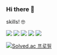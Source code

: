 ### Hi there 👋
<p>skills! 🤓</p>
<span>
  <img src="https://img.shields.io/badge/Python-3776AB?style=for-the-badge&logo=Python&logoColor=white"/>
  <img src="https://img.shields.io/badge/Tensorflow-FF6F00?style=for-the-badge&logo=Python&logoColor=white"/>
  <img src="https://img.shields.io/badge/pytorch-EE4C2C?style=for-the-badge&logo=Python&logoColor=white"/>
  <img src="https://img.shields.io/badge/Flask-000000?style=for-the-badge&logo=Python&logoColor=white"/>
  <img src="https://img.shields.io/badge/mysql-4479A1?style=for-the-badge&logo=Python&logoColor=white"/>
</span>
  


[![Solved.ac
프로필](http://mazassumnida.wtf/api/v2/generate_badge?boj={alswoscott})](https://solved.ac/{alswoscott})
<br/>


<!--
**minseye/minseye** is a ✨ _special_ ✨ repository because its `README.md` (this file) appears on your GitHub profile.

Here are some ideas to get you started:

- 🔭 I’m currently working on ...
- 🌱 I’m currently learning ...
- 👯 I’m looking to collaborate on ...
- 🤔 I’m looking for help with ...
- 💬 Ask me about ...
- 📫 How to reach me: ...
- 😄 Pronouns: ...
- ⚡ Fun fact: ...
-->
